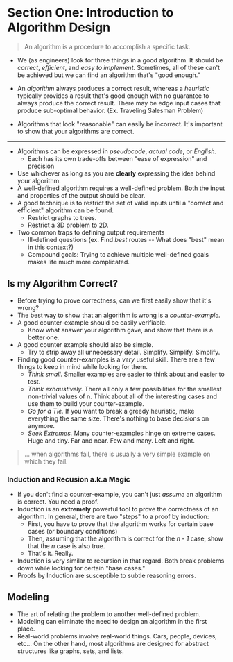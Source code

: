 # Section One: Introduction to Algorithm Design
> An algorithm is a procedure to accomplish a specific task.

- We (as engineers) look for three things in a good algorithm. It should be *correct*, *efficient*, and *easy to implement.* Sometimes, all of these can't be achieved but we can find an algorithm that's "good enough."

- An *algorithm* always produces a correct result, whereas a *heuristic* typically provides a result that's good enough with no guarantee to always produce the correct result. There may be edge input cases that produce sub-optimal behavior. (Ex. Traveling Salesman Problem) 

- Algorithms that look "reasonable" can easily be incorrect. It's important to show that your algorithms are correct. 

---

- Algorithms can be expressed in *pseudocode*, *actual code*, or *English.* 
	- Each has its own trade-offs between "ease of expression" and precision
- Use whichever as long as you are **clearly** expressing the idea behind your
  algorithm.
- A well-defined algorithm requires a well-defined problem. Both the input and
  properties of the output should be clear. 
- A good technique is to restrict the set of valid inputs until a "correct and
  efficient" algorithm can be found.
	- Restrict graphs to trees.
	- Restrict a 3D problem to 2D.
- Two common traps to defining output requirements
	- Ill-defined questions (ex. Find *best* routes -- What does "best" mean in
	  this context?)
	- Compound goals: Trying to achieve multiple well-defined goals makes life
	  much more complicated.

## Is my Algorithm Correct?

- Before trying to prove correctness, can we first easily show that it's wrong?
- The best way to show that an algorithm is wrong is a *counter-example.*
- A good counter-example should be easily verifiable.
	- Know what answer your algorithm gave, and show that there is a better one.
- A good counter example should also be simple.
	- Try to strip away all unnecessary detail. Simplify. Simplify. Simplify. 
- Finding good counter-examples is a *very* useful skill. There are a few things
  to keep in mind while looking for them.
	- *Think small.* Smaller examples are easier to think about and easier to
	  test.
	- *Think exhaustively.* There all only a few possibilities for the smallest
	  non-trivial values of n. Think about all of the interesting cases and use
	  them to build your counter-example.
	- *Go for a Tie.* If you want to break a greedy heuristic, make everything
	  the same size. There's nothing to base decisions on anymore.
	- *Seek Extremes.* Many counter-examples hinge on extreme cases. Huge and
	  tiny. Far and near. Few and many. Left and right.

> ... when algorithms fail, there is usually a very simple example on which they
> fail.

### Induction and Recusion a.k.a Magic

- If you don't find a counter-example, you can't just *assume* an algorithm is
  correct. You need a proof.
- Induction is an **extremely** powerful tool to prove the correctness of an
  algorithm. In general, there are two "steps" to a proof by induction:
	- First, you have to prove that the algorithm works for certain base cases
	  (or boundary conditions)
	- Then, assuming that the algorithm is correct for the *n - 1* case, show
	  that the *n* case is also true.
	- That's it. Really.
- Induction is very similar to recursion in that regard. Both break problems
  down while looking for certain "base cases."
- Proofs by Induction are susceptible to subtle reasoning errors.

## Modeling

- The art of relating the problem to another well-defined problem.
- Modeling can eliminate the need to design an algorithm in the first place.
- Real-world problems involve real-world things. Cars, people, devices, etc...
  On the other hand, most algorithms are designed for abstract structures like
graphs, sets, and lists. 
